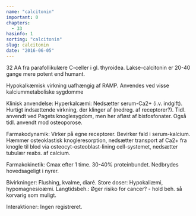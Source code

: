 ```yaml
---
name: "calcitonin"
important: 0
chapters:
  - 33
hasinfo: 1
sorting: "calcitonin"
slug: calcitonin
date: "2016-06-05"
---
```


32 AA fra parafollikulære C-celler i gl. thyroidea. Lakse-calcitonin er 20-40
gange mere potent end humant.

Hypokalkæmisk virkning uafhængig af RAMP. Anvendes ved visse kalciummetaboliske
sygdomme

Klinisk anvendelse: Hyperkalcæmi: Nedsætter serum-Ca2+ (i.v. indgift). Hurtigt
indsættende virkning, der klinger af (nedreg. af receptorer?). Tidl. anvendt ved
Pagets knoglesygdom, men her afløst af bisfosfonater. Også tidl. anvendt mod
osteoporose.

Farmakodynamik: Virker på egne receptorer. Bevirker fald i serum-kalcium. Hæmmer
osteoklastisk knogleresorption, nedsætter transport af Ca2+ fra knogle til blod
via osteocyt-osteoblast-lining cell-systemet, nedsætter tubulær reabs. af
calcium.

Farmakokinetik: Cmax efter 1 time. 30-40% proteinbundet. Nedbrydes hovedsageligt
i nyrer.

Bivirkninger: Flushing, kvalme, diaré. Store doser: Hypokaliæmi,
hypomagnesioæmi. Langtidsbeh.: Øger risiko for cancer? - hold beh. så korvarig
som muligt.

Interaktioner: Ingen registreret.
